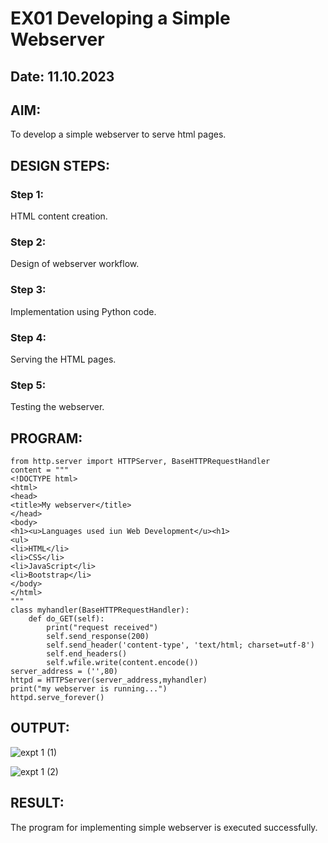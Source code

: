 # EX01 Developing a Simple Webserver

## Date: 11.10.2023

## AIM:

To develop a simple webserver to serve html pages.

## DESIGN STEPS:

### Step 1: 

HTML content creation.

### Step 2:

Design of webserver workflow.

### Step 3:

Implementation using Python code.

### Step 4:

Serving the HTML pages.

### Step 5:

Testing the webserver.

## PROGRAM:
```
from http.server import HTTPServer, BaseHTTPRequestHandler
content = """
<!DOCTYPE html>
<html>
<head>
<title>My webserver</title>
</head>
<body>
<h1><u>Languages used iun Web Development</u><h1>
<ul>
<li>HTML</li>
<li>CSS</li>
<li>JavaScript</li>
<li>Bootstrap</li>
</body>
</html>
"""
class myhandler(BaseHTTPRequestHandler):
    def do_GET(self):
        print("request received")
        self.send_response(200)
        self.send_header('content-type', 'text/html; charset=utf-8')
        self.end_headers()
        self.wfile.write(content.encode())
server_address = ('',80)
httpd = HTTPServer(server_address,myhandler)
print("my webserver is running...")
httpd.serve_forever()
```
## OUTPUT:

![expt 1 (1)](https://github.com/amrutha23ashok/simplewebserver/assets/120772913/be6e4699-91e5-4c15-9480-101b068eb839)

![expt 1 (2)](https://github.com/amrutha23ashok/simplewebserver/assets/120772913/a3b70166-be40-4dab-adcd-d6ddcbc79ac4)

## RESULT:

The program for implementing simple webserver is executed successfully.
